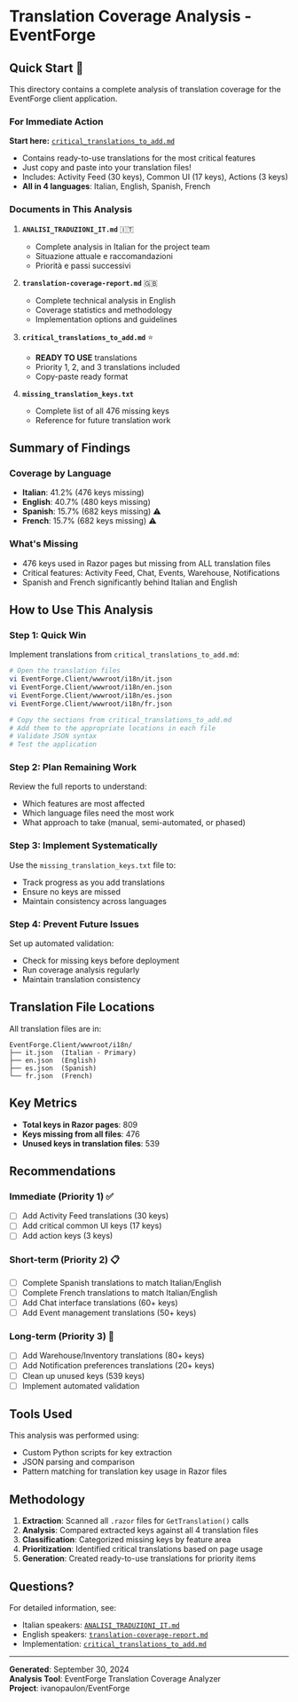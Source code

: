 # Translation Coverage Analysis - EventForge

## Quick Start 🚀

This directory contains a complete analysis of translation coverage for the EventForge client application.

### For Immediate Action

**Start here:** [`critical_translations_to_add.md`](./critical_translations_to_add.md)
- Contains ready-to-use translations for the most critical features
- Just copy and paste into your translation files!
- Includes: Activity Feed (30 keys), Common UI (17 keys), Actions (3 keys)
- **All in 4 languages**: Italian, English, Spanish, French

### Documents in This Analysis

1. **`ANALISI_TRADUZIONI_IT.md`** 🇮🇹
   - Complete analysis in Italian for the project team
   - Situazione attuale e raccomandazioni
   - Priorità e passi successivi

2. **`translation-coverage-report.md`** 🇬🇧
   - Complete technical analysis in English
   - Coverage statistics and methodology
   - Implementation options and guidelines

3. **`critical_translations_to_add.md`** ⭐
   - **READY TO USE** translations
   - Priority 1, 2, and 3 translations included
   - Copy-paste ready format

4. **`missing_translation_keys.txt`**
   - Complete list of all 476 missing keys
   - Reference for future translation work

## Summary of Findings

### Coverage by Language
- **Italian**: 41.2% (476 keys missing)
- **English**: 40.7% (480 keys missing)
- **Spanish**: 15.7% (682 keys missing) ⚠️
- **French**: 15.7% (682 keys missing) ⚠️

### What's Missing
- 476 keys used in Razor pages but missing from ALL translation files
- Critical features: Activity Feed, Chat, Events, Warehouse, Notifications
- Spanish and French significantly behind Italian and English

## How to Use This Analysis

### Step 1: Quick Win
Implement translations from `critical_translations_to_add.md`:
```bash
# Open the translation files
vi EventForge.Client/wwwroot/i18n/it.json
vi EventForge.Client/wwwroot/i18n/en.json
vi EventForge.Client/wwwroot/i18n/es.json
vi EventForge.Client/wwwroot/i18n/fr.json

# Copy the sections from critical_translations_to_add.md
# Add them to the appropriate locations in each file
# Validate JSON syntax
# Test the application
```

### Step 2: Plan Remaining Work
Review the full reports to understand:
- Which features are most affected
- Which language files need the most work
- What approach to take (manual, semi-automated, or phased)

### Step 3: Implement Systematically
Use the `missing_translation_keys.txt` file to:
- Track progress as you add translations
- Ensure no keys are missed
- Maintain consistency across languages

### Step 4: Prevent Future Issues
Set up automated validation:
- Check for missing keys before deployment
- Run coverage analysis regularly
- Maintain translation consistency

## Translation File Locations

All translation files are in:
```
EventForge.Client/wwwroot/i18n/
├── it.json  (Italian - Primary)
├── en.json  (English)
├── es.json  (Spanish)
└── fr.json  (French)
```

## Key Metrics

- **Total keys in Razor pages**: 809
- **Keys missing from all files**: 476
- **Unused keys in translation files**: 539

## Recommendations

### Immediate (Priority 1) ✅
- [ ] Add Activity Feed translations (30 keys)
- [ ] Add critical common UI keys (17 keys)
- [ ] Add action keys (3 keys)

### Short-term (Priority 2) 📋
- [ ] Complete Spanish translations to match Italian/English
- [ ] Complete French translations to match Italian/English
- [ ] Add Chat interface translations (60+ keys)
- [ ] Add Event management translations (50+ keys)

### Long-term (Priority 3) 🎯
- [ ] Add Warehouse/Inventory translations (80+ keys)
- [ ] Add Notification preferences translations (20+ keys)
- [ ] Clean up unused keys (539 keys)
- [ ] Implement automated validation

## Tools Used

This analysis was performed using:
- Custom Python scripts for key extraction
- JSON parsing and comparison
- Pattern matching for translation key usage in Razor files

## Methodology

1. **Extraction**: Scanned all `.razor` files for `GetTranslation()` calls
2. **Analysis**: Compared extracted keys against all 4 translation files
3. **Classification**: Categorized missing keys by feature area
4. **Prioritization**: Identified critical translations based on page usage
5. **Generation**: Created ready-to-use translations for priority items

## Questions?

For detailed information, see:
- Italian speakers: [`ANALISI_TRADUZIONI_IT.md`](./ANALISI_TRADUZIONI_IT.md)
- English speakers: [`translation-coverage-report.md`](./translation-coverage-report.md)
- Implementation: [`critical_translations_to_add.md`](./critical_translations_to_add.md)

---

**Generated**: September 30, 2024  
**Analysis Tool**: EventForge Translation Coverage Analyzer  
**Project**: ivanopaulon/EventForge
